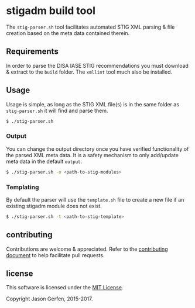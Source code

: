 # stigadm build tool

The `stig-parser.sh` tool facilitates automated STIG XML parsing & file creation based on the meta data contained therein.

## Requirements ##
In order to parse the DISA IASE STIG recommendations you must download & extract to the `build` folder. The `xmllint` tool much also be installed.

## Usage ##
Usage is simple, as long as the STIG XML file(s) is in the same folder as `stig-parser.sh` it will find and parse them.
```sh
$ ./stig-parser.sh
```

### Output ###
You can change the output directory once you have verified functionality of the parsed XML meta data. It is a safety mechanism to only add/update meta data in the default `output`.
```sh
$ ./stig-parser.sh -o <path-to-stig-modules>
```

### Templating ###
By default the parser will use the `template.sh` file to create a new file if an existing stigadm module does not exist.
```sh
$ ./stig-parser.sh -t <path-to-stig-template>
```

## contributing ##

Contributions are welcome & appreciated. Refer to the [contributing document](https://github.com/jas-/stigadm/blob/master/CONTRIBUTING.md)
to help facilitate pull requests.

## license ##

This software is licensed under the [MIT License](https://github.com/jas-/stigadm/blob/master/LICENSE).

Copyright Jason Gerfen, 2015-2017.
